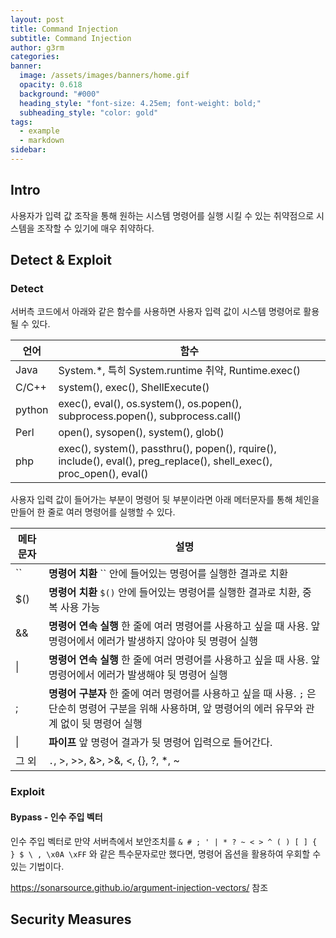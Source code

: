 ```yaml
---
layout: post
title: Command Injection
subtitle: Command Injection
author: g3rm
categories: 
banner:
  image: /assets/images/banners/home.gif
  opacity: 0.618
  background: "#000"
  heading_style: "font-size: 4.25em; font-weight: bold;"
  subheading_style: "color: gold"
tags:
  - example
  - markdown
sidebar:
---
```

## Intro
사용자가 입력 값 조작을 통해 원하는 시스템 명령어를 실행 시킬 수 있는 취약점으로 시스템을 조작할 수 있기에 매우 취약하다.  

## Detect & Exploit 
### Detect
서버측 코드에서 아래와 같은 함수를 사용하면 사용자 입력 값이 시스템 명령어로 활용될 수 있다.

|언어|함수|
|---|---|
|Java|System.*, 특히 System.runtime 취약, Runtime.exec()|
|C/C++|system(), exec(), ShellExecute()|
|python|exec(), eval(), os.system(), os.popen(), subprocess.popen(), subprocess.call()|
|Perl|open(), sysopen(), system(), glob()|
|php|exec(), system(), passthru(), popen(), rquire(), include(), eval(), preg_replace(), shell_exec(), proc_open(), eval()|

사용자 입력 값이 들어가는 부분이 명령어 뒷 부분이라면 아래 메터문자를 통해 체인을 만들어 한 줄로 여러 명령어를 실행할 수 있다.

| 메타문자 | 설명                                                                                             |
| ---- | ---------------------------------------------------------------------------------------------- |
| ``   | **명령어 치환** `` 안에 들어있는 명령어를 실행한 결과로 치환                                                          |
| $()  | **명령어 치환** `$()` 안에 들어있는 명령어를 실행한 결과로 치환, 중복 사용 가능                                             |
| &&   | **명령어 연속 실행** 한 줄에 여러 명령어를 사용하고 싶을 때 사용. 앞 명령어에서 에러가 발생하지 않아야 뒷 명령어 실행                         |
| \|   | **명령어 연속 실행** 한 줄에 여러 명령어를 사용하고 싶을 때 사용. 앞 명령어에서 에러가 발생해야 뒷 명령어 실행                             |
| ;    | **명령어 구분자** 한 줄에 여러 명령어를 사용하고 싶을 때 사용. `;` 은 단순히 명령어 구분을 위해 사용하며, 앞 명령어의 에러 유무와 관계 없이 뒷 명령어 실행 |
| \|   | **파이프** 앞 명령어 결과가 뒷 명령어 입력으로 들어간다.                                                             |
| 그 외  | `.`, >, >>, &>, >&, <, {}, ?, *, ~                                                             |

### Exploit


#### Bypass - 인수 주입 벡터
인수 주입 벡터로 만약 서버측에서 보안조치를 `& # ; ' | * ? ~ < > ^ ( ) [ ] { } $ \ , \x0A \xFF` 와 같은 특수문자로만 했다면, 명령어 옵션을 활용하여 우회할 수 있는 기법이다.

https://sonarsource.github.io/argument-injection-vectors/ 참조

## Security Measures